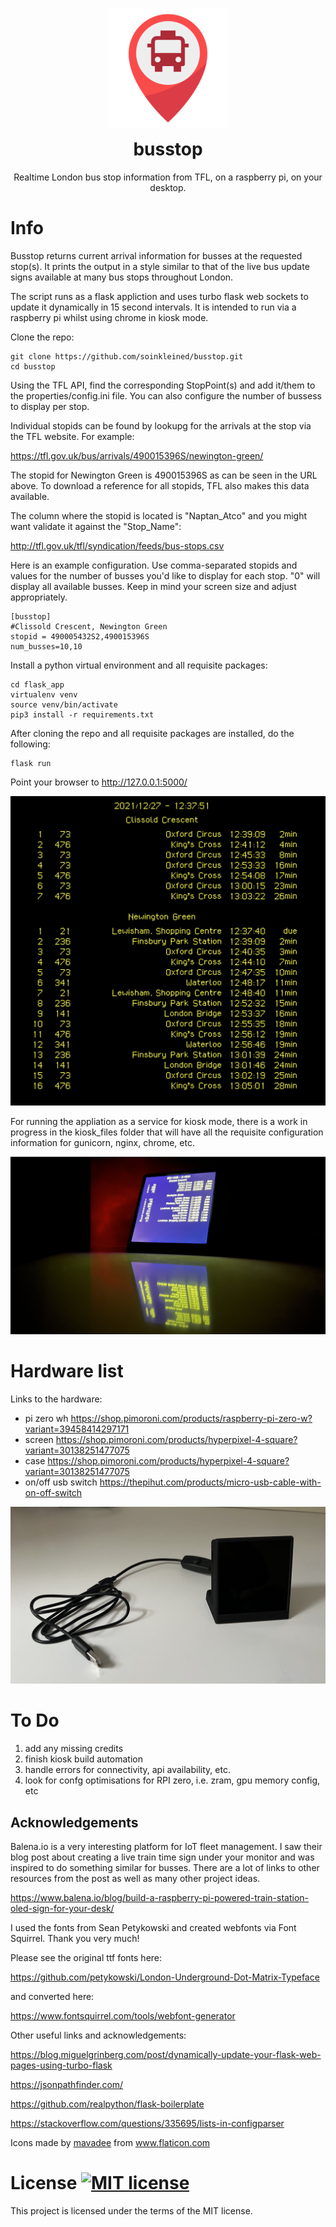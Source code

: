 <p align="center">
<img src="https://raw.githubusercontent.com/soinkleined/busstop/main/flask_app/static/ico/android-chrome-192x192.png" alt="busstop">
</p>
<h1 align="center" style="margin-top: 0px;">busstop</h1>
<p align="center" >Realtime London bus stop information from TFL, on a raspberry pi, on your desktop.</p>

# Info
Busstop returns current arrival information for busses at the requested stop(s).  It prints the output in a style similar to that of the live bus update signs available at many bus stops throughout London.

The script runs as a flask appliction and uses turbo flask web sockets to update it dynamically in 15 second intervals. It is intended to run via a raspberry pi whilst using chrome in kiosk mode.

Clone the repo:

    git clone https://github.com/soinkleined/busstop.git
    cd busstop

Using the TFL API, find the corresponding StopPoint(s) and add it/them to the properties/config.ini file.  You can also configure the number of bussess to display per stop.

Individual stopids can be found by lookupg for the arrivals at the stop via the TFL website.  For example:

https://tfl.gov.uk/bus/arrivals/490015396S/newington-green/

The stopid for Newington Green is 490015396S as can be seen in the URL above.  To download a reference for all stopids, TFL also makes this data available.

The column where the stopid is located is "Naptan_Atco" and you might want validate it against the "Stop_Name":

http://tfl.gov.uk/tfl/syndication/feeds/bus-stops.csv

Here is an example configuration.  Use comma-separated stopids and values for the number of busses you'd like to display for each stop.  "0" will display all available busses.  Keep in mind your screen size and adjust appropriately. 

    [busstop]
    #Clissold Crescent, Newington Green
    stopid = 490005432S2,490015396S
    num_busses=10,10

Install a python virtual environment and all requisite packages: 

    cd flask_app
    virtualenv venv
    source venv/bin/activate
    pip3 install -r requirements.txt

After cloning the repo and all requisite packages are installed, do the following:

    flask run

Point your browser to http://127.0.0.1:5000/

![busstop web](https://raw.githubusercontent.com/soinkleined/busstop/main/readme_images/busstop_web.png)

For running the appliation as a service for kiosk mode, there is a work in progress in the kiosk_files folder that will have all the requisite configuration information for gunicorn, nginx, chrome, etc.

![busstop example](https://raw.githubusercontent.com/soinkleined/busstop/main/readme_images/busstop_example.jpeg)

# Hardware list
Links to the hardware:
- pi zero wh https://shop.pimoroni.com/products/raspberry-pi-zero-w?variant=39458414297171
- screen https://shop.pimoroni.com/products/hyperpixel-4-square?variant=30138251477075
- case https://shop.pimoroni.com/products/hyperpixel-4-square?variant=30138251477075
- on/off usb switch https://thepihut.com/products/micro-usb-cable-with-on-off-switch

![hardware](https://raw.githubusercontent.com/soinkleined/busstop/main/readme_images/hardware.jpeg)

# To Do
1. add any missing credits
2. finish kiosk build automation
3. handle errors for connectivity, api availability, etc.
4. look for confg optimisations for RPI zero, i.e. zram, gpu memory config, etc

## Acknowledgements
Balena.io is a very interesting platform for IoT fleet management.  I saw their blog post about creating a live train time sign under your monitor and was inspired to do something similar for busses. There are a lot of links to other resources from the post as well as many other project ideas. 

https://www.balena.io/blog/build-a-raspberry-pi-powered-train-station-oled-sign-for-your-desk/

I used the fonts from Sean Petykowski and created webfonts via Font Squirrel. Thank you very much!

Please see the original ttf fonts here:

https://github.com/petykowski/London-Underground-Dot-Matrix-Typeface

and converted here:

https://www.fontsquirrel.com/tools/webfont-generator

Other useful links and acknowledgements:

https://blog.miguelgrinberg.com/post/dynamically-update-your-flask-web-pages-using-turbo-flask

https://jsonpathfinder.com/

https://github.com/realpython/flask-boilerplate

https://stackoverflow.com/questions/335695/lists-in-configparser

<div>Icons made by <a href="https://www.flaticon.com/authors/mavadee" title="mavadee">mavadee</a> from <a href="https://www.flaticon.com/" title="Flaticon">www.flaticon.com</a></div>

# License [![MIT license](https://img.shields.io/badge/License-MIT-blue.svg)](https://raw.githubusercontent.com/soinkleined/busstop/main/LICENSE.md)
This project is licensed under the terms of the MIT license.
